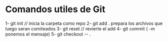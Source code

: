 # Comandos utiles de Git

1- git init  // inicia la carpeta como repo
2- git add . prepara los archivos que luego seran comiteados
3- git reset // revierte el add
4- git commit ( -m ponemos el mensaje)
5- git checkout -- .
